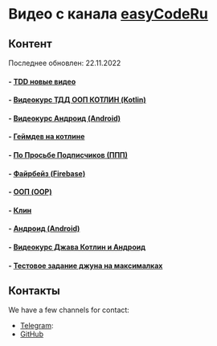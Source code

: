 # Видео с канала [easyCodeRu](https://www.youtube.com/c/easycoderu)
## Контент
Последнее обновлен: 22.11.2022

#### - [TDD новые видео](videos_tdd_new.md)
#### - [Видеокурс ТДД ООП КОТЛИН (Kotlin)](videos_kotlin_from_zero2hero.md)
#### - [Видеокурс Андроид (Android)](videos_android_course.md)
#### - [Геймдев на котлине](videos_game_dev.md)
#### - [По Просьбе Подписчиков (ППП)](videos_requested_by_subsribers.md)
#### - [Файрбейз (Firebase)](videos_firebase.md)
#### - [ООП (OOP)](videos_oop.md)
#### - [Клин](videos_clean.md)
#### - [Андроид (Android)](videos_android.md)
#### - [Видеокурс Джава Котлин и Андроид](videos_java_kotlin_course.md)
#### - [Тестовое задание джуна на максималках](videos_jun_test_task.md)

## Контакты
We have a few channels for contact:

- [Telegram](https://t.me/easyCodeRu):
- [GitHub](https://github.com/johnnysc)